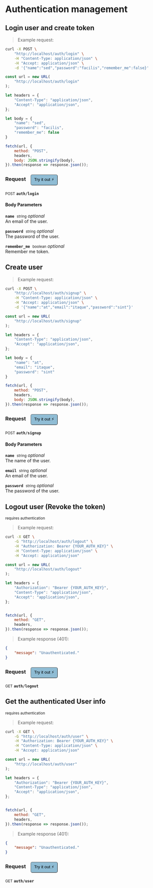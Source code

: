 # Authentication management


## Login user and create token




> Example request:

```bash
curl -X POST \
    "http://localhost/auth/login" \
    -H "Content-Type: application/json" \
    -H "Accept: application/json" \
    -d '{"name":"sed","password":"facilis","remember_me":false}'

```

```javascript
const url = new URL(
    "http://localhost/auth/login"
);

let headers = {
    "Content-Type": "application/json",
    "Accept": "application/json",
};

let body = {
    "name": "sed",
    "password": "facilis",
    "remember_me": false
}

fetch(url, {
    method: "POST",
    headers,
    body: JSON.stringify(body),
}).then(response => response.json());
```


<div id="execution-results-POSTauth-login" hidden>
    <blockquote>Received response<span id="execution-response-status-POSTauth-login"></span>:</blockquote>
    <pre class="json"><code id="execution-response-content-POSTauth-login"></code></pre>
</div>
<div id="execution-error-POSTauth-login" hidden>
    <blockquote>Request failed with error:</blockquote>
    <pre><code id="execution-error-message-POSTauth-login"></code></pre>
</div>
<form id="form-POSTauth-login" data-method="POST" data-path="auth/login" data-authed="0" data-hasfiles="0" data-headers='{"Content-Type":"application\/json","Accept":"application\/json"}' onsubmit="event.preventDefault(); executeTryOut('POSTauth-login', this);">
<h3>
    Request&nbsp;&nbsp;&nbsp;
        <button type="button" style="background-color: #8fbcd4; padding: 5px 10px; border-radius: 5px; border-width: thin;" id="btn-tryout-POSTauth-login" onclick="tryItOut('POSTauth-login');">Try it out ⚡</button>
    <button type="button" style="background-color: #c97a7e; padding: 5px 10px; border-radius: 5px; border-width: thin;" id="btn-canceltryout-POSTauth-login" onclick="cancelTryOut('POSTauth-login');" hidden>Cancel</button>&nbsp;&nbsp;
    <button type="submit" style="background-color: #6ac174; padding: 5px 10px; border-radius: 5px; border-width: thin;" id="btn-executetryout-POSTauth-login" hidden>Send Request 💥</button>
    </h3>
<p>
<small class="badge badge-black">POST</small>
 <b><code>auth/login</code></b>
</p>
<h4 class="fancy-heading-panel"><b>Body Parameters</b></h4>
<p>
<b><code>name</code></b>&nbsp;&nbsp;<small>string</small>     <i>optional</i> &nbsp;
<input type="text" name="name" data-endpoint="POSTauth-login" data-component="body"  hidden>
<br>
An email of the user.</p>
<p>
<b><code>password</code></b>&nbsp;&nbsp;<small>string</small>     <i>optional</i> &nbsp;
<input type="text" name="password" data-endpoint="POSTauth-login" data-component="body"  hidden>
<br>
The password of the user.</p>
<p>
<b><code>remember_me</code></b>&nbsp;&nbsp;<small>boolean</small>     <i>optional</i> &nbsp;
<label data-endpoint="POSTauth-login" hidden><input type="radio" name="remember_me" value="true" data-endpoint="POSTauth-login" data-component="body" ><code>true</code></label>
<label data-endpoint="POSTauth-login" hidden><input type="radio" name="remember_me" value="false" data-endpoint="POSTauth-login" data-component="body" ><code>false</code></label>
<br>
Remember me token.</p>

</form>


## Create user




> Example request:

```bash
curl -X POST \
    "http://localhost/auth/signup" \
    -H "Content-Type: application/json" \
    -H "Accept: application/json" \
    -d '{"name":"at","email":"itaque","password":"sint"}'

```

```javascript
const url = new URL(
    "http://localhost/auth/signup"
);

let headers = {
    "Content-Type": "application/json",
    "Accept": "application/json",
};

let body = {
    "name": "at",
    "email": "itaque",
    "password": "sint"
}

fetch(url, {
    method: "POST",
    headers,
    body: JSON.stringify(body),
}).then(response => response.json());
```


<div id="execution-results-POSTauth-signup" hidden>
    <blockquote>Received response<span id="execution-response-status-POSTauth-signup"></span>:</blockquote>
    <pre class="json"><code id="execution-response-content-POSTauth-signup"></code></pre>
</div>
<div id="execution-error-POSTauth-signup" hidden>
    <blockquote>Request failed with error:</blockquote>
    <pre><code id="execution-error-message-POSTauth-signup"></code></pre>
</div>
<form id="form-POSTauth-signup" data-method="POST" data-path="auth/signup" data-authed="0" data-hasfiles="0" data-headers='{"Content-Type":"application\/json","Accept":"application\/json"}' onsubmit="event.preventDefault(); executeTryOut('POSTauth-signup', this);">
<h3>
    Request&nbsp;&nbsp;&nbsp;
        <button type="button" style="background-color: #8fbcd4; padding: 5px 10px; border-radius: 5px; border-width: thin;" id="btn-tryout-POSTauth-signup" onclick="tryItOut('POSTauth-signup');">Try it out ⚡</button>
    <button type="button" style="background-color: #c97a7e; padding: 5px 10px; border-radius: 5px; border-width: thin;" id="btn-canceltryout-POSTauth-signup" onclick="cancelTryOut('POSTauth-signup');" hidden>Cancel</button>&nbsp;&nbsp;
    <button type="submit" style="background-color: #6ac174; padding: 5px 10px; border-radius: 5px; border-width: thin;" id="btn-executetryout-POSTauth-signup" hidden>Send Request 💥</button>
    </h3>
<p>
<small class="badge badge-black">POST</small>
 <b><code>auth/signup</code></b>
</p>
<h4 class="fancy-heading-panel"><b>Body Parameters</b></h4>
<p>
<b><code>name</code></b>&nbsp;&nbsp;<small>string</small>     <i>optional</i> &nbsp;
<input type="text" name="name" data-endpoint="POSTauth-signup" data-component="body"  hidden>
<br>
The name of the user.</p>
<p>
<b><code>email</code></b>&nbsp;&nbsp;<small>string</small>     <i>optional</i> &nbsp;
<input type="text" name="email" data-endpoint="POSTauth-signup" data-component="body"  hidden>
<br>
An email of the user.</p>
<p>
<b><code>password</code></b>&nbsp;&nbsp;<small>string</small>     <i>optional</i> &nbsp;
<input type="text" name="password" data-endpoint="POSTauth-signup" data-component="body"  hidden>
<br>
The password of the user.</p>

</form>


## Logout user (Revoke the token)

<small class="badge badge-darkred">requires authentication</small>



> Example request:

```bash
curl -X GET \
    -G "http://localhost/auth/logout" \
    -H "Authorization: Bearer {YOUR_AUTH_KEY}" \
    -H "Content-Type: application/json" \
    -H "Accept: application/json"
```

```javascript
const url = new URL(
    "http://localhost/auth/logout"
);

let headers = {
    "Authorization": "Bearer {YOUR_AUTH_KEY}",
    "Content-Type": "application/json",
    "Accept": "application/json",
};


fetch(url, {
    method: "GET",
    headers,
}).then(response => response.json());
```


> Example response (401):

```json
{
    "message": "Unauthenticated."
}
```
<div id="execution-results-GETauth-logout" hidden>
    <blockquote>Received response<span id="execution-response-status-GETauth-logout"></span>:</blockquote>
    <pre class="json"><code id="execution-response-content-GETauth-logout"></code></pre>
</div>
<div id="execution-error-GETauth-logout" hidden>
    <blockquote>Request failed with error:</blockquote>
    <pre><code id="execution-error-message-GETauth-logout"></code></pre>
</div>
<form id="form-GETauth-logout" data-method="GET" data-path="auth/logout" data-authed="1" data-hasfiles="0" data-headers='{"Authorization":"Bearer {YOUR_AUTH_KEY}","Content-Type":"application\/json","Accept":"application\/json"}' onsubmit="event.preventDefault(); executeTryOut('GETauth-logout', this);">
<h3>
    Request&nbsp;&nbsp;&nbsp;
        <button type="button" style="background-color: #8fbcd4; padding: 5px 10px; border-radius: 5px; border-width: thin;" id="btn-tryout-GETauth-logout" onclick="tryItOut('GETauth-logout');">Try it out ⚡</button>
    <button type="button" style="background-color: #c97a7e; padding: 5px 10px; border-radius: 5px; border-width: thin;" id="btn-canceltryout-GETauth-logout" onclick="cancelTryOut('GETauth-logout');" hidden>Cancel</button>&nbsp;&nbsp;
    <button type="submit" style="background-color: #6ac174; padding: 5px 10px; border-radius: 5px; border-width: thin;" id="btn-executetryout-GETauth-logout" hidden>Send Request 💥</button>
    </h3>
<p>
<small class="badge badge-green">GET</small>
 <b><code>auth/logout</code></b>
</p>
<p>
<label id="auth-GETauth-logout" hidden>Authorization header: <b><code>Bearer </code></b><input type="text" name="Authorization" data-prefix="Bearer " data-endpoint="GETauth-logout" data-component="header"></label>
</p>
</form>


## Get the authenticated User info

<small class="badge badge-darkred">requires authentication</small>



> Example request:

```bash
curl -X GET \
    -G "http://localhost/auth/user" \
    -H "Authorization: Bearer {YOUR_AUTH_KEY}" \
    -H "Content-Type: application/json" \
    -H "Accept: application/json"
```

```javascript
const url = new URL(
    "http://localhost/auth/user"
);

let headers = {
    "Authorization": "Bearer {YOUR_AUTH_KEY}",
    "Content-Type": "application/json",
    "Accept": "application/json",
};


fetch(url, {
    method: "GET",
    headers,
}).then(response => response.json());
```


> Example response (401):

```json
{
    "message": "Unauthenticated."
}
```
<div id="execution-results-GETauth-user" hidden>
    <blockquote>Received response<span id="execution-response-status-GETauth-user"></span>:</blockquote>
    <pre class="json"><code id="execution-response-content-GETauth-user"></code></pre>
</div>
<div id="execution-error-GETauth-user" hidden>
    <blockquote>Request failed with error:</blockquote>
    <pre><code id="execution-error-message-GETauth-user"></code></pre>
</div>
<form id="form-GETauth-user" data-method="GET" data-path="auth/user" data-authed="1" data-hasfiles="0" data-headers='{"Authorization":"Bearer {YOUR_AUTH_KEY}","Content-Type":"application\/json","Accept":"application\/json"}' onsubmit="event.preventDefault(); executeTryOut('GETauth-user', this);">
<h3>
    Request&nbsp;&nbsp;&nbsp;
        <button type="button" style="background-color: #8fbcd4; padding: 5px 10px; border-radius: 5px; border-width: thin;" id="btn-tryout-GETauth-user" onclick="tryItOut('GETauth-user');">Try it out ⚡</button>
    <button type="button" style="background-color: #c97a7e; padding: 5px 10px; border-radius: 5px; border-width: thin;" id="btn-canceltryout-GETauth-user" onclick="cancelTryOut('GETauth-user');" hidden>Cancel</button>&nbsp;&nbsp;
    <button type="submit" style="background-color: #6ac174; padding: 5px 10px; border-radius: 5px; border-width: thin;" id="btn-executetryout-GETauth-user" hidden>Send Request 💥</button>
    </h3>
<p>
<small class="badge badge-green">GET</small>
 <b><code>auth/user</code></b>
</p>
<p>
<label id="auth-GETauth-user" hidden>Authorization header: <b><code>Bearer </code></b><input type="text" name="Authorization" data-prefix="Bearer " data-endpoint="GETauth-user" data-component="header"></label>
</p>
</form>



